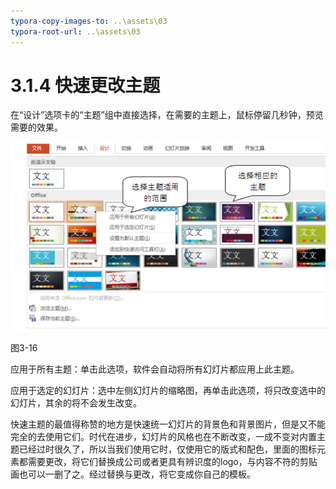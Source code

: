 ```yaml
---
typora-copy-images-to: ..\assets\03
typora-root-url: ..\assets\03
---
```


# 3.1.4  快速更改主题

在“设计”选项卡的“主题”组中直接选择，在需要的主题上，鼠标停留几秒钟，预览需要的效果。

![1565874001028](../../../.gitbook/assets/1565874001028%20%281%29.png)

图3-16

应用于所有主题：单击此选项，软件会自动将所有幻灯片都应用上此主题。

应用于选定的幻灯片：选中左侧幻灯片的缩略图，再单击此选项，将只改变选中的幻灯片，其余的将不会发生改变。

快速主题的最值得称赞的地方是快速统一幻灯片的背景色和背景图片，但是又不能完全的去使用它们。时代在进步，幻灯片的风格也在不断改变，一成不变对内置主题已经过时很久了，所以当我们使用它时，仅使用它的版式和配色，里面的图标元素都需要更改，将它们替换成公司或者更具有辨识度的logo，与内容不符的剪贴画也可以一删了之。经过替换与更改，将它变成你自己的模板。

